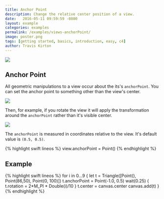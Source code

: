 ```yaml
---
title: Anchor Point
description: Change the relative center position of a view.
date:   2016-05-11 09:59:59 -0800
layout: example
categories: examples
permalink: /examples/views-anchorPoint/
image: poster.png
tags: [getting started, basics, introduction, easy, c4]
author: Travis Kirton
---
```

![](anchorPoint.png)

## Anchor Point
All geometric manipulations to a view occur about the its's `anchorPoint`. You can set the anchor point to something other than the view's center.

![](diagram0.png)

Then, for example, if you rotate the view it will apply the transformation around the `anchorPoint` rather than it's visible center.

![](diagram1.png)

The `anchorPoint` is measured in coordinates relative to the view. It's default value is `(0.5, 0.5)`.

{% highlight swift lineos %}
view.anchorPoint = Point()
{% endhighlight %}

## Example
{% highlight swift lineos %}
for i in 0...9 {
    let t = Triangle([Point(), Point(86,50), Point(0, 100)])
    t.anchorPoint = Point(-1.0, 0.5)
    wait(0.25) {
        t.rotation = 2*M_PI * Double(i)/10
    }
    t.center = canvas.center
    canvas.add(t)
}
{% endhighlight %}
